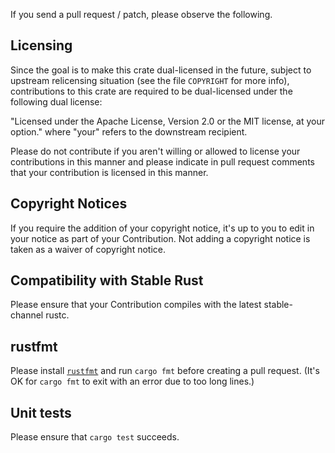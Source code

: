 If you send a pull request / patch, please observe the following.

## Licensing

Since the goal is to make this crate dual-licensed in the future, subject
to upstream relicensing situation (see the file `COPYRIGHT` for more info),
contributions to this crate are required to be dual-licensed under the
following dual license:

"Licensed under the Apache License, Version 2.0 or the MIT license, at your
option." where "your" refers to the downstream recipient.

Please do not contribute if you aren't willing or allowed to license your
contributions in this manner and please indicate in pull request comments
that your contribution is licensed in this manner.

## Copyright Notices

If you require the addition of your copyright notice, it's up to you to edit in
your notice as part of your Contribution. Not adding a copyright notice is
taken as a waiver of copyright notice.

## Compatibility with Stable Rust

Please ensure that your Contribution compiles with the latest stable-channel
rustc.

## rustfmt

Please install [`rustfmt`](https://github.com/rust-lang-nursery/rustfmt) and
run `cargo fmt` before creating a pull request. (It's OK for `cargo fmt` to
exit with an error due to too long lines.)

## Unit tests

Please ensure that `cargo test` succeeds.
